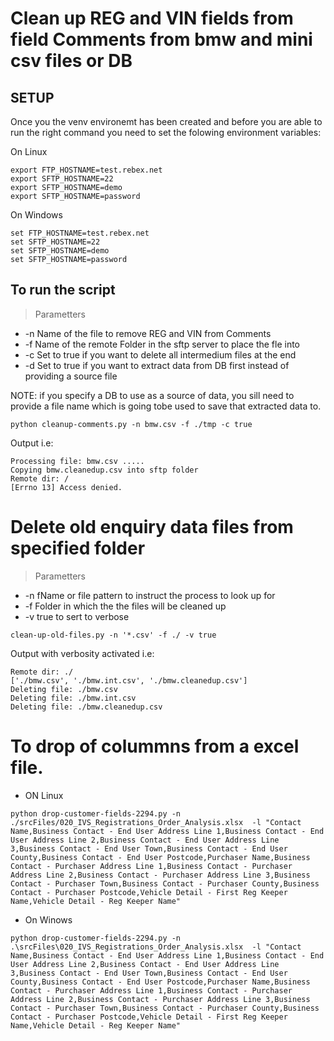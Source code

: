 # Clean up REG and VIN fields from field Comments from bmw and mini csv files or DB

## SETUP 
Once you the venv environemt has been created and before you are able to run the right command you need to set the folowing environment variables:

On Linux
```
export FTP_HOSTNAME=test.rebex.net
export SFTP_HOSTNAME=22 
export SFTP_HOSTNAME=demo
export SFTP_HOSTNAME=password
```

On Windows
```
set FTP_HOSTNAME=test.rebex.net
set SFTP_HOSTNAME=22 
set SFTP_HOSTNAME=demo
set SFTP_HOSTNAME=password
```


## To run the script

> Parametters
* -n Name of the file to remove REG and VIN from Comments
* -f Name of the remote Folder in the sftp server to place the fle into
* -c Set to true if you want to delete all intermedium files at the end
* -d Set to true if you want to extract data from DB first instead of providing a source file

NOTE: if you specify a DB to use as a source of data, you sill need to provide a file name which is going tobe used to save that extracted data to.

```
python cleanup-comments.py -n bmw.csv -f ./tmp -c true 
```


Output i.e: 
```
Processing file: bmw.csv .....
Copying bmw.cleanedup.csv into sftp folder
Remote dir: /
[Errno 13] Access denied.
```

# Delete old enquiry data files from specified folder

> Parametters
* -n fName or file pattern to instruct the process to look up for 
* -f Folder in which the the files will be cleaned up
* -v true to sert to verbose


```
clean-up-old-files.py -n '*.csv' -f ./ -v true
```

Output with verbosity activated i.e: 
```
Remote dir: ./
['./bmw.csv', './bmw.int.csv', './bmw.cleanedup.csv']
Deleting file: ./bmw.csv
Deleting file: ./bmw.int.csv
Deleting file: ./bmw.cleanedup.csv
```

# To drop of colummns from a excel file.

* ON Linux
```
python drop-customer-fields-2294.py -n ./srcFiles/020_IVS_Registrations_Order_Analysis.xlsx  -l "Contact Name,Business Contact - End User Address Line 1,Business Contact - End User Address Line 2,Business Contact - End User Address Line 3,Business Contact - End User Town,Business Contact - End User County,Business Contact - End User Postcode,Purchaser Name,Business Contact - Purchaser Address Line 1,Business Contact - Purchaser Address Line 2,Business Contact - Purchaser Address Line 3,Business Contact - Purchaser Town,Business Contact - Purchaser County,Business Contact - Purchaser Postcode,Vehicle Detail - First Reg Keeper Name,Vehicle Detail - Reg Keeper Name"
```

* On Winows 

```
python drop-customer-fields-2294.py -n .\srcFiles\020_IVS_Registrations_Order_Analysis.xlsx  -l "Contact Name,Business Contact - End User Address Line 1,Business Contact - End User Address Line 2,Business Contact - End User Address Line 3,Business Contact - End User Town,Business Contact - End User County,Business Contact - End User Postcode,Purchaser Name,Business Contact - Purchaser Address Line 1,Business Contact - Purchaser Address Line 2,Business Contact - Purchaser Address Line 3,Business Contact - Purchaser Town,Business Contact - Purchaser County,Business Contact - Purchaser Postcode,Vehicle Detail - First Reg Keeper Name,Vehicle Detail - Reg Keeper Name"
```

